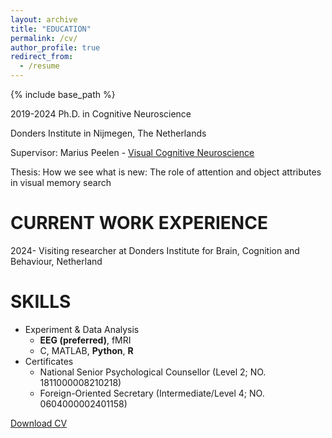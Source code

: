 ```yaml
---
layout: archive
title: "EDUCATION"
permalink: /cv/
author_profile: true
redirect_from:
  - /resume
---
```


{% include base_path %}


2019-2024	Ph.D. in Cognitive Neuroscience

Donders Institute in Nijmegen, The Netherlands

Supervisor: Marius Peelen - [Visual Cognitive Neuroscience](https://www.ru.nl/en/departments/donders-centre-for-cognition/visual-cognitive-neuroscience)

Thesis: How we see what is new: The role of attention and object attributes in visual memory search


CURRENT WORK EXPERIENCE
======
2024-	Visiting researcher at Donders Institute for Brain, Cognition and Behaviour, Netherland

  
SKILLS
======
* Experiment & Data Analysis
  * **EEG (preferred)**, fMRI
  * C, MATLAB, **Python**, **R**
* Certificates
  * National Senior Psychological Counsellor (Level 2; NO. 1811000008210218)
  * Foreign-Oriented Secretary (Intermediate/Level 4; NO. 0604000002401158)

[Download CV](https://github.com/shangll/shangll.github.io/blob/master/files/CV%20-%20Linlin%20Shang.pdf)
